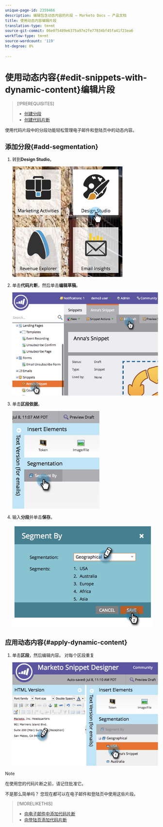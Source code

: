 ```yaml
---
unique-page-id: 2359466
description: 编辑包含动态内容的片段 — Marketo Docs — 产品文档
title: 使用动态内容编辑片段
translation-type: tm+mt
source-git-commit: 06e0f5489e6375a97e2fe77834bf45fa41f23ea6
workflow-type: tm+mt
source-wordcount: '119'
ht-degree: 0%

---
```



# 使用动态内容{#edit-snippets-with-dynamic-content}编辑片段

>[!PREREQUISITES]
>
>* [创建分段](/help/marketo/product-docs/personalization/segmentation-and-snippets/segmentation/create-a-segmentation.md)
>* [创建代码片断](/help/marketo/product-docs/personalization/segmentation-and-snippets/snippets/create-a-snippet.md)


使用代码片段中的分段功能轻松管理电子邮件和登陆页中的动态内容。

## 添加分段{#add-segmentation}

1. 转到&#x200B;**Design Studio**。

   ![](assets/designstudio-1.png)

1. 单击&#x200B;**代码片断**，然后单击&#x200B;**编辑草稿**。

   ![](assets/image2014-9-16-8-3a59-3a14.png)

1. 单击&#x200B;**区段依据**。

   ![](assets/image2014-9-16-8-3a59-3a27.png)

1. 输入&#x200B;**分段**&#x200B;并单击&#x200B;**保存**。

   ![](assets/image2014-9-16-8-3a59-3a42.png)

## 应用动态内容{#apply-dynamic-content}

1. 单击&#x200B;**区段**，然后编辑内容。 对每个区段重复

   ![](assets/image2014-9-16-8-3a59-3a59.png)

>[!NOTE]
>
>在使用您的代码片断之前，请记住批准它。

不是那么简单吗？ 您现在都可以在电子邮件和登陆页中使用这些片段。

>[!MORELIKETHIS]
>
>* [向电子邮件中添加代码片断](/help/marketo/product-docs/email-marketing/general/functions-in-the-editor/add-a-snippet-to-an-email.md)
>* [向登陆页添加代码片断](/help/marketo/product-docs/demand-generation/landing-pages/personalizing-landing-pages/add-a-snippet-to-a-landing-page.md)

